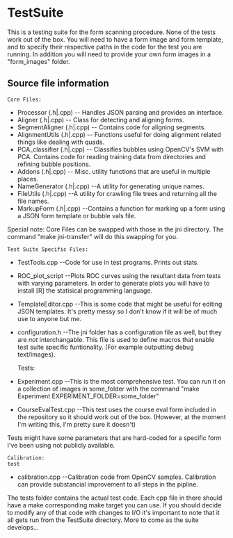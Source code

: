 TestSuite
=========
This is a testing suite for the form scanning procedure.
None of the tests work out of the box.
You will need to have a form image and form template, and to specify their respective paths in the code for the test you are running.
In addition you will need to provide your own form images in a "form_images" folder.

Source file information
-----------------------

	Core Files:

* Processor (.h|.cpp) -- Handles JSON parsing and provides an interface.
* Aligner (.h|.cpp) -- Class for detecting and aligning forms.
* SegmentAligner (.h|.cpp) -- Contains code for aligning segments.
* AlignmentUtils (.h|.cpp) -- Functions useful for doing alignment related things like dealing with quads.
* PCA_classifier (.h|.cpp) -- Classifies bubbles using OpenCV's SVM with PCA. Contains code for reading training data from directories and refining bubble positions.
* Addons (.h|.cpp) -- Misc. utility functions that are useful in multiple places.
* NameGenerator (.h|.cpp) --A utility for generating unique names.
* FileUtils (.h|.cpp) --A utility for crawling file trees and returning all the file names.
* MarkupForm (.h|.cpp) --Contains a function for marking up a form using a JSON form template or bubble vals file.

Special note:
Core Files can be swapped with those in the jni directory.
The command "make jni-transfer" will do this swapping for you.

	Test Suite Specific Files:

* TestTools.cpp --Code for use in test programs. Prints out stats.
* ROC_plot_script --Plots ROC curves using the resultant data from tests with varying parameters. In order to generate plots you will have to install [R] the statisical programming language.
* TemplateEditor.cpp --This is some code that might be useful for editing JSON templates. It's pretty messy so I don't know if it will be of much use to anyone but me.
* configuration.h --The jni folder has a configuration file as well, but they are *not* interchangable. This file is used to define macros that enable test suite specific funtionality. (For example outputting debug text/images).

	Tests:

* Experiment.cpp --This is the most comprehensive test. You can run it on a collection of images in some_folder with the command "make Experiment EXPERIMENT_FOLDER=some_folder" 
* CourseEvalTest.cpp --This test uses the course eval form included in the repository so it should work out of the box. (However, at the moment I'm writing this, I'm pretty sure it doesn't)

Tests might have some parameters that are hard-coded for a specific form I've been using not publicly available.

	Calibration:
	test
	
* calibration.cpp --Calibration code from OpenCV samples. Calibration can provide substancial improvement to all steps in the pipline.

The tests folder contains the actual test code.
Each cpp file in there should have a make corresponding make target you can use.
If you should decide to modify any of that code with changes to I/O it's important to note that it all gets run from the TestSuite directory.
More to come as the suite develops...
